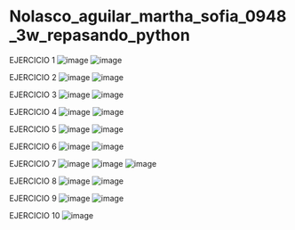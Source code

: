 # Nolasco_aguilar_martha_sofia_0948_3w_repasando_python
EJERCICIO 1
![image](https://github.com/user-attachments/assets/06fda84c-b1ff-46a3-b60a-eeba7225ac95)
![image](https://github.com/user-attachments/assets/363b3c64-113c-4a23-b546-79a4b5474b89)

EJERCICIO 2
![image](https://github.com/user-attachments/assets/0b1a167b-71ec-4bdc-85f2-7ad4426ffbb9)
![image](https://github.com/user-attachments/assets/fef0da24-cb5b-4845-ac40-f3d14d00a05b)

EJERCICIO 3 
![image](https://github.com/user-attachments/assets/c1052628-0186-4781-809d-0bcca4f318cd)
![image](https://github.com/user-attachments/assets/14c1309a-cc22-407e-b6ac-03f8f6279736)

EJERCICIO 4
![image](https://github.com/user-attachments/assets/01091ecc-15a8-4c5f-8deb-e34236126823)
![image](https://github.com/user-attachments/assets/110ec356-c36a-4bf2-9cd3-99eda642673e)

EJERCICIO 5
![image](https://github.com/user-attachments/assets/4d84ecac-fb0e-4f63-bb81-363d8c25f374)
![image](https://github.com/user-attachments/assets/31d3b86c-c2e0-4bb4-88cd-1746deefe228)

EJERCICIO 6
![image](https://github.com/user-attachments/assets/441b4616-35f0-4032-acd5-c0db641d1e91)
![image](https://github.com/user-attachments/assets/2c9e5706-bd7d-46cb-a6bb-8d0bb1218242)

EJERCICIO 7
![image](https://github.com/user-attachments/assets/58f915fa-3272-4e07-a943-8d5d16485548)
![image](https://github.com/user-attachments/assets/9a5323ab-4fab-4188-91a1-df9e2adbdfd8)
![image](https://github.com/user-attachments/assets/f0f8e6d8-5dfe-41c6-b5fb-03cfc12951cc)

EJERCICIO 8
![image](https://github.com/user-attachments/assets/c23f5819-844c-42d4-af03-cc0498521477)
![image](https://github.com/user-attachments/assets/f7472533-1b3d-4d91-8c95-005fc144f40f)

EJERCICIO 9 
![image](https://github.com/user-attachments/assets/31fbbbcf-e277-4c98-8ffc-7851e40bdff2)
![image](https://github.com/user-attachments/assets/5f7c83f7-a81b-4234-b819-4c52967b8d63)

EJERCICIO 10
![image](https://github.com/user-attachments/assets/38178d33-beeb-4861-8b37-a0177037d087)




















